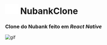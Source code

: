 # ![logo](./src/assets/Nubank_Logo.png) NubankClone 

### Clone do **Nubank** feito em ***React Native***

![gif](https://media.giphy.com/media/kHlcnNjyc4vs6YhPjV/giphy.gif)


